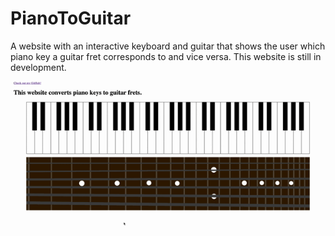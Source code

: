 # PianoToGuitar
A website with an interactive keyboard and guitar that shows the user which piano key a guitar fret corresponds to and vice versa. This website is still in development.


![](P2G.gif)
